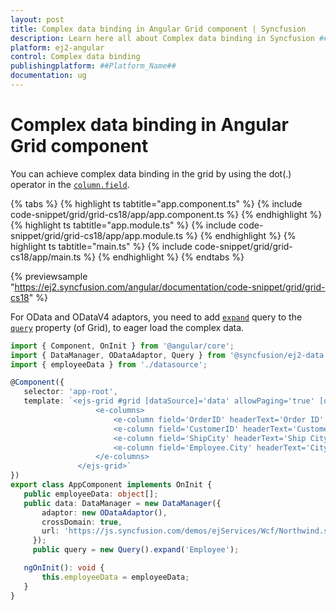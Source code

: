 ```yaml
---
layout: post
title: Complex data binding in Angular Grid component | Syncfusion
description: Learn here all about Complex data binding in Syncfusion ##Platform_Name## Grid component of Syncfusion Essential JS 2 and more.
platform: ej2-angular
control: Complex data binding 
publishingplatform: ##Platform_Name##
documentation: ug
---
```


# Complex data binding in Angular Grid component

You can achieve complex data binding in the grid by using the dot(.) operator in the [`column.field`](https://ej2.syncfusion.com/angular/documentation/api/grid/column/#field).

{% tabs %}
{% highlight ts tabtitle="app.component.ts" %}
{% include code-snippet/grid/grid-cs18/app/app.component.ts %}
{% endhighlight %}
{% highlight ts tabtitle="app.module.ts" %}
{% include code-snippet/grid/grid-cs18/app/app.module.ts %}
{% endhighlight %}
{% highlight ts tabtitle="main.ts" %}
{% include code-snippet/grid/grid-cs18/app/main.ts %}
{% endhighlight %}
{% endtabs %}
  
{% previewsample "https://ej2.syncfusion.com/angular/documentation/code-snippet/grid/grid-cs18" %}

 For OData and ODataV4 adaptors, you need to add [`expand`](https://ej2.syncfusion.com/documentation/api/data/query/#expand) query to the [`query`](https://ej2.syncfusion.com/angular/documentation/api/grid/#query) property (of Grid), to eager load the complex data.

 ```typescript
import { Component, OnInit } from '@angular/core';
import { DataManager, ODataAdaptor, Query } from '@syncfusion/ej2-data';
import { employeeData } from './datasource';

@Component({
    selector: 'app-root',
    template: `<ejs-grid #grid [dataSource]='data' allowPaging='true' [query]='query' [height]='315'>
                    <e-columns>
                        <e-column field='OrderID' headerText='Order ID' textAlign='Right' width=100></e-column>
                        <e-column field='CustomerID' headerText='Customer ID' width=120></e-column>
                        <e-column field='ShipCity' headerText='Ship City' width=130 ></e-column>
                        <e-column field='Employee.City' headerText='City' width=130  ></e-column>
                    </e-columns>
                </ejs-grid>`
})
export class AppComponent implements OnInit {
    public employeeData: object[];
    public data: DataManager = new DataManager({
        adaptor: new ODataAdaptor(),
        crossDomain: true,
        url: 'https://js.syncfusion.com/demos/ejServices/Wcf/Northwind.svc/Orders'
      });
      public query = new Query().expand('Employee');

    ngOnInit(): void {
        this.employeeData = employeeData;
    }
}

```